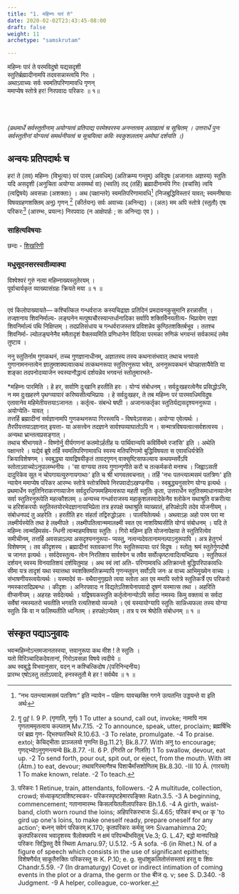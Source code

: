 ```yaml
---
title: "1. महिम्नः पारं ते"
date: 2020-02-02T23:43:45-08:00
draft: false
weight: 11
archetype: "samskrutam"

---
```







महिम्नः पारं ते परमविदुषो यद्यसदृशी <br/>
स्तुतिर्ब्रह्मादीनामपि तदवसन्नास्त्वयि गिरः । <br/>
अथाऽवाच्यः सर्वः स्वमतिपरिणामावधि गृणन् <br/>
ममाप्येष स्तोत्रे हर! निरपवादः परिकरः ॥ १॥ <br/><br/>

<br/><br/>
*(प्रथमार्धे सर्वस्तुतीनाम् अयोग्यत्वं प्रतिपाद्य परमेश्वरस्य अनन्तत्वम् अग्राह्यत्वं च सूचितम् । उत्तरार्धे पुनः सर्वस्तुतीनां योग्यत्वं समर्थनीयत्वं च सूचयित्वा कविः स्वकुशलताम् अमोघां दर्शयति ।)*

## अन्वयः प्रतिपदार्थः च

हर! ते (तव) महिम्नः (विभूत्याः) परं पारम् (अवधिम्) (अतिक्रम्य गन्तुम्) अविदुषः (अजानतः अज्ञस्य) स्तुतिः यदि असदृशी (अनुचिता अयोग्या असमर्था वा) (भवति) तद् (तर्हि) ब्रह्मादीनामपि गिरः (वचांसि) त्वयि (त्वद्विषये) अवसन्नाः (अशक्ताः) । अथ (पक्षान्तरे)  स्वमतिपरिणामावधि[^1] (निजबुद्धिविस्तारं यावत्; स्वमनीषायाः विषयग्रहणशक्तिम् अनु) गृणन् [^2] (कीर्तयन्) सर्वः अवाच्यः (अनिन्द्यः) । (अतः)  मम अपि स्तोत्रे (स्तुतौ) एषः परिकरः[^3] (आरम्भः, प्रयत्नः) निरपवादः (न आक्षेपार्हः ; सः अनिन्द्यः एव ) ।






[^1]: “नभः पतन्त्यात्मसमं पतत्रिणः” इति न्यायेन  – पक्षिणः यावच्छक्ति गगने उत्पतन्ति उड्डयन्ते वा इति अर्थः
[^2]:  गॄ gr̥̄ I. 9 P. (गृणाति, गूर्ण) 1 To utter a sound, call out, invoke; नामापि नाम गृणताममृतत्वाय कल्पताम् Mv.7.15. -2 To announce, speak, utter, proclaim; ब्रह्मर्षिभिः परं ब्रह्म गृण- द्भिरुपतस्थिरे R.10.63. -3 To relate, promulgate. -4 To praise. extol; केचिद्भीताः प्राञ्जलयो गृणन्ति Bg.11.21; Bk.8.77. With अनु to encourage; गृणद्भ्योऽनुगृणन्त्यन्ये Bk.8.77. -II. 6 P. (गिरति or गिलति) 1 To swallow, devour, eat up. -2 To send forth, pour out, spit out, or eject, from the mouth. With अव (Ātm.) to eat, devour; तथावगिरमाणैश्च पिशाचैर्मांसशोणितम् Bk.8.30. -III 10 Ā. (गारयते) 1 To make known, relate. -2 To teach.
[^3]:  परिकरः 1 Retinue, train, attendants, followers. -2 A multitude, collection, crowd; संध्याकृष्टावशिष्टस्वकर- परिकरस्पृष्टहेमारपङ्क्तिः Ratn.3.5. -3 A beginning, commencement; गतानामारम्भः किसलयितलीलापरिकरः Bh.1.6. -4 A girth, waist-band, cloth worn round the loins; अहिपरिकरभाजः Śi.4.65; परिकरं बन्ध् or कृ 'to gird up one's loins, to make oneself ready, prepare oneself for any action'; बध्नन् सवेगं परिकरम् K.170; कृतपरिकरः कर्मसु जनः Śivamahimna 20; कृतपरिकरस्य भवादृशस्य त्रैलोक्यमपि न क्षमं परिपन्थीभवितुम् Ve.3; G. L.47; बद्धो मानपरिग्रहे परिकरः सिद्धिस्तु दैवे स्थिता Amaru.97; U.5.12. -5 A sofa. -6 (in Rhet.) N. of a figure of speech which consists in the use of significant epithets; विशेषणैर्यत् साकूतैरुक्तिः परिकरस्तु सः K. P.10; e. g. सुधांशुकलितोत्तंसस्तापं हरतु वः शिवः Chandr.5.59. -7 (In dramaturgy) Covet or indirect intimation of coming events in the plot or a drama, the germ or the बीज q. v; see S. D.340. -8 Judgment. -9 A helper, colleague, co-worker.

### साहित्यविषयाः 

छन्दः - [शिखरिणी](/sahitya-shaastra-parichaya/chandas-prakarana/08_shikharini/) 


### मधुसूदनसरस्वतीव्याक्या 

विश्वेश्वरं गुरुं नत्वा महिम्नाख्यस्तुतेरयम् । <br/>
पूर्वाचार्यकृत व्याख्यासंग्रहः क्रियते मया ॥ १ ॥ <br/><br/>


एवं किलोपाख्यायते— कश्चित्किल गन्धर्वराजः कस्यचिद्राज्ञः प्रतिदिनं प्रमदावनकुसुमानि हरन्नासीत् । तज्ज्ञानाय शिवनिर्माल्य- लङ्घनेन मत्पुष्पचौरस्यान्तर्धानादिका सर्वापि शक्तिर्विनयतीत्य- भिप्रायेण राज्ञा शिवनिर्माल्यं पथि निक्षिप्तम् । तदप्रतिसंधाय च गन्धर्वराजस्तत्र प्रविशन्नेव कुण्ठितशक्तिर्बभूव । ततश्च शिवनिर्मा- ल्योलङ्घनेनैव ममैतादृशं वैक्लव्यमिति प्रणिधानेन विदित्वा परमका रुणिकं भगवन्तं सर्वकामदं तमेव तुष्टाव ।

ननु स्तुतिर्नाम गुणकथनं, तच्च गुणज्ञानाधीनम्, अज्ञातस्य तस्य कथनासंभवात् तथाच भगवतो गुणानामनन्तत्वेन ज्ञातुमशक्यत्वात्कथं तत्कथनरूपा स्तुतिरनुरूपा भवेत्, अननुरूपकथनं चोपहासायैवेति या शङ्का तदपनोदव्याजेन स्वस्यानौद्धत्यं दर्शयन्नेव भगवन्तं स्तोतुमारभते-<br/>

*महिम्नः पारमिति । हे हर, सर्वाणि दुःखानि हरतीति हरः । योग्यं संबोधनम् । सर्वदुःखहरत्वेनैव प्रसिद्धोऽसि, न मम दुःखहरणे पृथग्व्यापारं करिष्यसीत्यभिप्रायः । हे सर्वदुःखहर, ते तब महिम्नः परं पारमवधिमविदुषः एतावानेव महिमेतीयत्तयाऽजानतः । कर्तृत्व- संबन्धे षष्ठी । अजानत्कर्तृका स्तुतिर्यद्यसदृश्यननुरूपा । अयोग्येति- यावत् । <br/>तत्तर्हि ब्रह्मादीनां सर्वज्ञानामपि गुणकथनरूपा गिरस्त्वयि - विषयेऽवसन्नाः। अयोग्या एवेत्यर्थः । तैरपीयत्तयाऽज्ञानात् इयत्ता- या असत्त्वेन तदज्ञाने सार्वश्यव्याघातोऽपि न । सन्मात्रविषयत्वात्सर्वशत्वस्य । अन्यथा भ्रान्तत्वप्रसङ्गात् । <br/>
तथाच श्रीभागवते - विष्णोर्नु वीर्यगणनां कतमोऽर्हतीह यः पार्थिवान्यपि कविर्विममे रजांसि' इति । अथेति पक्षान्तरे । यद्येवं ब्रूषे तर्हि स्वमतिपरिणामावधि स्वस्य मतिपरिणामो बुद्धिविषयता स एवावधिर्यत्रेति क्रियाविशेषणम् । स्वबुद्ध्या यावद्विषयीकृतं तावद्गृणन् वाक्सृष्टिसाफल्याय कथयम्सर्वेऽपि स्तोताऽवाच्योऽनुपालम्भनीयः । 'सा वाग्यया तस्य गुणान्गृणीते करौ च तत्कर्मकरो मनश्च । जिह्वाऽसती दादुरिकेव सूत न चोपगायत्युरुगायगाथाः' इति च श्री भागवतवचनात् । तर्हि 'नभः पतन्त्यात्मसमं पतत्रिणः' इति न्यायेन ममाप्येष परिकर आरम्भः स्तोत्रे स्तोत्रविषये निरपवादोऽखण्डनीयः । स्वबुद्ध्यनुसारेण योग्य इत्यर्थः । प्रथमार्धेन स्तुतिनिराकरणव्याजेन सर्वदुरधिगममहिमत्वरूपा महती स्तुतिः कृता, उत्तरार्धेन स्तुतिसमाधानव्याजेन सर्वा स्तुतिरनुरूपेति महत्कौशलम् ॥ अन्यच्च गन्धर्वराजस्य महाकुशलस्वादेकेनैव श्लोकेन यथाश्रुति वक्ररीत्या च हरिशंकरयोः स्तुतिस्तयोरभेदज्ञानायाभिप्रेता तत्र हरपक्षे यथाश्रुति व्याख्यातं, हरिपक्षेऽपि तदेव योजनीयम् । संबोधनपदं तु अहरेति । हरतीति हरः संहर्ता तद्विरुद्धोऽहरः । पालयितेत्यर्थः । अथवाऽहः अहो परम परा मा लक्ष्मीर्यस्येति तथा हे लक्ष्मीपते । लक्ष्मीपतित्वान्ममालक्ष्मी स्वत एव नाशयिष्यसीति योग्यं संबोधनम् । यदि ते महिम्नः त्वन्महिमसंव- न्धिनी त्वन्माहमविषया स्तुतिः । गिरो महिम्न इति योजनापेक्षया ते स्तुतिरित्येव समीचीनम्, तत्तर्हि अवसन्नाऽल्पा असदृश्यननुरूपा- प्यस्तु, नत्वन्यदेवतानामनल्पाऽनुरूपापि । अत्र हेतुगर्भ विशेषणम् । तव कीदृशस्य । ब्रह्मादीनां स्तावकानां गिरः स्तुतिरूपायाः पारं विदुषः । स्तोतुः श्रमं स्तुतेर्गुणदोषौ च जानत इत्यर्थः । सर्वदेवस्तुत्य- त्वेन निरतिशय सार्वश्येन च तवैव सर्वोत्कृष्टत्वादित्यभिप्रायः । स्तुतिफलं दर्शयन् स्वस्य विनयातिशयं दर्शयितुमाह । अथ स्वं त्वां अति- परिणामावधि अतिक्रान्तो बुद्धिपरिपाकावधिः सीमा यत्र तादृशं यथा स्यात्तथा स्वशक्तिमतिक्रम्यापि गृणन्स्तुवन् सर्वोऽपि जनः अ वाच्य आभिमुख्येन वाच्यः । संभाषणीयस्त्वयेत्यर्थः । यस्मादेवं स- वथैवानुगृह्यते त्वया स्तोता अत एव ममापि स्तोत्रे स्तुतिकर्त्रे एप परिकरो नमस्कारादिप्रबन्धः । कीदृशः । अनिरपवादः न विद्यतेऽतिशयेनापवादो दूषणं यस्मात्स तथा । अहरिति वीप्सनीयम् । अहरहः सर्वदेत्यर्थः । यद्विषयकस्तुति कर्तृत्वेनान्योऽपि सर्वदा नमस्यः किमु वक्तव्यं स सर्वदा सर्वेषां नमस्यतरो भवतीति भगवति रत्यतिशयो व्यज्यते । एवं यस्यायोग्यापि स्तुतिः सान्निध्यफला तस्य योग्या स्तुतिः किं वा न फलिष्यतीति ध्वनितम् । हरपक्षेऽप्येवम् । तत्र प रम श्रेष्ठेति संबोधनम् ॥ १ ॥

## संस्कृत पद्याऽनुवादः

भवन्महिम्नोऽन्तमजानतस्स्या, त्तवानुरूपा कथ मीश ! ते स्तुतिः । <br/>
यतो विरिञ्चादिकदेवतानां, गिरोऽवसन्ना विषये त्वदीये ॥ <br/>
अथ स्वबुद्धे विभवानुसार, वदन् न कश्चित्किदोष /(परिनिन्दनीयः) <br/>
प्रारम्भ एषोऽस्तु ततोऽपवादे, हनस्स्तुतौ मे हर ! सर्वथैव ॥ १ ॥<br/>
